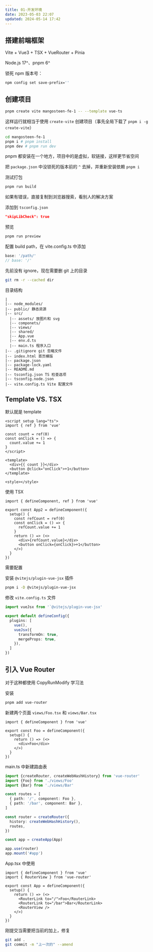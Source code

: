 ```yaml
---
title: 01-开发环境
date: 2023-05-03 22:07
updated: 2024-05-14 17:42
---
```


## 搭建前端框架

Vite + Vue3 + TSX + VueRouter + Pinia

Node.js 17^、pnpm 6^

锁死 npm 版本号：

```sh
npm config set save-prefix=''
```

## 创建项目

```sh
pnpm create vite mangosteen-fe-1 -- --template vue-ts
```

这样运行就相当于使用 `create-vite` 创建项目（事先全局下载了 `pnpm i -g create-vite`）

```sh
cd mangosteen-fe-1
pnpm i # pnpm install
pnpm dev # pnpm run dev
```

pnpm 都安装在一个地方，项目中的是虚拟，软链接，这样更节省空间

把 `package.json` 中没锁死的版本前的 `^` 去掉，并重新安装依赖 `pnpm i`

测试打包

```sh
pnpm run build
```

如果有错误，直接复制到浏览器搜索，看别人的解决方案

添加到 `tsconfig.json`

```json
"skipLibCheck": true
```

预览

```sh
pnpm run preview
```

配置 build path，在 vite.config.ts 中添加

```ts
base: '/path/'
// base: '/'
```

先前没有 ignore，现在需要删 git 上的目录

```sh
git rm -r --cached dir
```

目录结构

```
|
|-- node_modules/
|-- public/ 静态资源
|-- src/ 
  |-- assets/ 放图片和 svg
  |-- componets/
  |-- views/
  |-- shared/
  |-- App.vue
  |-- env.d.ts
  |-- main.ts 程序入口
|-- .gitignore git 忽略文件
|-- index.html 首页模版
|-- package.json
|-- package-lock.yaml
|-- README.md
|-- tsconfig.json TS 检查选项
|-- tsconfig.node.json
|-- vite.config.ts Vite 配置文件
```

## Template VS. TSX

默认就是 template

```vue
<script setup lang="ts">
import { ref } from 'vue'

const count = ref(0)
const onClick = () => {
  count.value += 1
}
</script>

<template>
  <div>{{ count }}</div>
  <button @click="onClick">+1</button>
</template>

<style></style>
```

使用 TSX

```tsx
import { defineComponent, ref } from 'vue'

export const App2 = defineComponent({
  setup() {
    const refCount = ref(0)
    const onClick = () => {
      refCount.value += 1
    }
    return () => (<>
      <div>{refCount.value}</div>
      <button onClick={onClick}>+1</button>
    </>)
  }
})
```

需要配置

安装 `@vitejs/plugin-vue-jsx` 插件

```sh
pnpm i -D @vitejs/plugin-vue-jsx
```

修改 `vite.config.ts` 文件

```ts
import vueJsx from '`@vitejs/plugin-vue-jsx'

export default defineConfig({
  plugins: [
    vue(),
    vueJsx({
      transformOn: true,
      mergeProps: true,
    }),
  ]
})
```

## 引入 Vue Router

对于这种都使用 CopyRunModify 学习法

安装

```sh
pnpm add vue-router
```

新建两个页面 `views/Foo.tsx` 和 `views/Bar.tsx`

```tsx
import { defineComponent } from 'vue'

export const Foo = defineComponent({
  setup() {
    return () => (<>
      <div>Foo</div>
    </>)
  }
})
```

main.ts 中新建路由表

```ts
import {createRouter, createWebHashHistory} from 'vue-router'
import {Foo} from './views/Foo'
import {Bar} from './views/Bar'

const routes = [
  { path: '/', component: Foo },
  { path: '/bar', component: Bar },
]

const router = createRouter({
  history: createWebHashHistory(),
  routes,
})

const app = createApp(App)

app.use(router)
app.mount('#app')
```

App.tsx 中使用

```tsx
import { defineComponent } from 'vue'
import { RouterView } from 'vue-router'

export const App = defineComponent({
  setup() {
    return () => (<>
      <RouterLink to="/">Foo</RouterLink>
      <RouterLink to="/bar">Bar</RouterLink>
      <RouterView />
    </>)
  }
})
```

刚提交当需要把当前的加上，修复

```sh
git add .
git commit -m "上一次的" --amend
```
